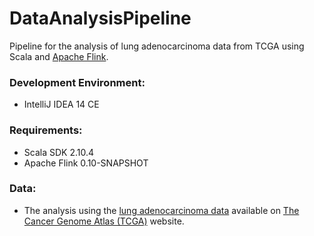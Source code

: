 # DataAnalysisPipeline
Pipeline for the analysis of lung adenocarcinoma data from TCGA using Scala and <a href="https://flink.apache.org" target="_blank"> Apache Flink</a>.

### Development Environment:
* IntelliJ IDEA 14 CE

### Requirements:
* Scala SDK 2.10.4
* Apache Flink 0.10-SNAPSHOT

### Data:
* The analysis using the <a href="https://tcga-data.nci.nih.gov/tcga/tcgaCancerDetails.jsp?diseaseType=LUAD&diseaseName=Lung%20adenocarcinoma" target="_blank">lung adenocarcinoma data</a> available on <a href="http://cancergenome.nih.gov" target="_blank">The Cancer Genome Atlas  (TCGA)</a> website.

